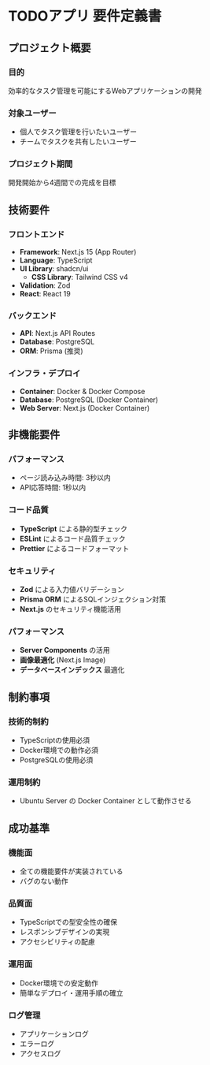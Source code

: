 # TODOアプリ 要件定義書

## プロジェクト概要

### 目的
効率的なタスク管理を可能にするWebアプリケーションの開発

### 対象ユーザー
- 個人でタスク管理を行いたいユーザー
- チームでタスクを共有したいユーザー

### プロジェクト期間
開発開始から4週間での完成を目標

## 技術要件

### フロントエンド
- **Framework**: Next.js 15 (App Router)
- **Language**: TypeScript
- **UI Library**: shadcn/ui
  - **CSS Library**: Tailwind CSS v4
- **Validation**: Zod
- **React**: React 19

### バックエンド
- **API**: Next.js API Routes
- **Database**: PostgreSQL
- **ORM**: Prisma (推奨)

### インフラ・デプロイ
- **Container**: Docker & Docker Compose
- **Database**: PostgreSQL (Docker Container)
- **Web Server**: Next.js (Docker Container)

## 非機能要件

### パフォーマンス
- ページ読み込み時間: 3秒以内
- API応答時間: 1秒以内

### コード品質
- **TypeScript** による静的型チェック
- **ESLint** によるコード品質チェック
- **Prettier** によるコードフォーマット

### セキュリティ
- **Zod** による入力値バリデーション
- **Prisma ORM** によるSQLインジェクション対策
- **Next.js** のセキュリティ機能活用

### パフォーマンス
- **Server Components** の活用
- **画像最適化** (Next.js Image)
- **データベースインデックス** 最適化

## 制約事項

### 技術的制約
- TypeScriptの使用必須
- Docker環境での動作必須
- PostgreSQLの使用必須

### 運用制約
- Ubuntu Server の Docker Container として動作させる

## 成功基準

### 機能面
- 全ての機能要件が実装されている
- バグのない動作

### 品質面
- TypeScriptでの型安全性の確保
- レスポンシブデザインの実現
- アクセシビリティの配慮

### 運用面
- Docker環境での安定動作
- 簡単なデプロイ・運用手順の確立

### ログ管理
- アプリケーションログ
- エラーログ
- アクセスログ
